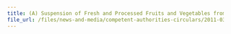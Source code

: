```yaml
---
title: (A) Suspension of Fresh and Processed Fruits and Vegetables from Chiba and Ehime Prefectures (B) Hold and Test of Certain Food Products Imported from Japan 
file_url: /files/news-and-media/competent-authorities-circulars/2011-03-25-CA.pdf
---
```

